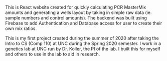 This is React website created for quickly calculating PCR MasterMix amounts and generating
a wells layout by taking in simple raw data (ie. sample numbers and control amounts). The backend was built
using Firebase to add Authentication and Database access for user to create their own mix ratios.

This is my first project created during the summer of 2020 after taking the Intro to CS (Comp 110) at UNC 
during the Spring 2020 semester. I work in a genetics lab at UNC run by Dr. Koller, the PI of the lab. 
I built this for myself and others to use in the lab to aid in research.